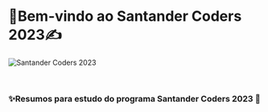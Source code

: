 <h1>📔Bem-vindo ao Santander Coders 2023✍️</h1> 

![Santander Coders 2023](https://nodetalhe.com.br/wp-content/uploads/2022/07/Santander-esta-distribuindo-15-mil-bolsas-de-estudo-na-area-de-programacao.jpg)

<br>
<h3>✨Resumos para estudo do programa Santander Coders 2023 💾</h3>
